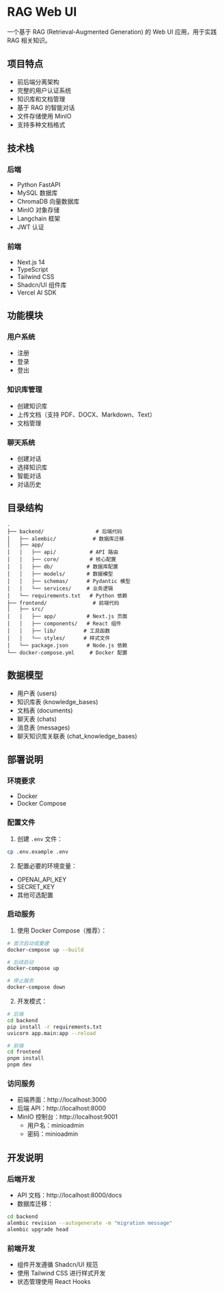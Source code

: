 # RAG Web UI

一个基于 RAG (Retrieval-Augmented Generation) 的 Web UI 应用，用于实践 RAG 相关知识。

## 项目特点

- 前后端分离架构
- 完整的用户认证系统
- 知识库和文档管理
- 基于 RAG 的智能对话
- 文件存储使用 MinIO
- 支持多种文档格式

## 技术栈

### 后端
- Python FastAPI
- MySQL 数据库
- ChromaDB 向量数据库
- MinIO 对象存储
- Langchain 框架
- JWT 认证

### 前端
- Next.js 14
- TypeScript
- Tailwind CSS
- Shadcn/UI 组件库
- Vercel AI SDK

## 功能模块

### 用户系统
- 注册
- 登录
- 登出

### 知识库管理
- 创建知识库
- 上传文档（支持 PDF、DOCX、Markdown、Text）
- 文档管理

### 聊天系统
- 创建对话
- 选择知识库
- 智能对话
- 对话历史

## 目录结构

```
.
├── backend/                 # 后端代码
│   ├── alembic/            # 数据库迁移
│   ├── app/
│   │   ├── api/           # API 路由
│   │   ├── core/          # 核心配置
│   │   ├── db/           # 数据库配置
│   │   ├── models/       # 数据模型
│   │   ├── schemas/      # Pydantic 模型
│   │   └── services/     # 业务逻辑
│   └── requirements.txt   # Python 依赖
├── frontend/               # 前端代码
│   ├── src/
│   │   ├── app/          # Next.js 页面
│   │   ├── components/   # React 组件
│   │   ├── lib/         # 工具函数
│   │   └── styles/      # 样式文件
│   └── package.json      # Node.js 依赖
└── docker-compose.yml     # Docker 配置
```

## 数据模型

- 用户表 (users)
- 知识库表 (knowledge_bases)
- 文档表 (documents)
- 聊天表 (chats)
- 消息表 (messages)
- 聊天知识库关联表 (chat_knowledge_bases)

## 部署说明

### 环境要求
- Docker
- Docker Compose

### 配置文件
1. 创建 `.env` 文件：
```bash
cp .env.example .env
```

2. 配置必要的环境变量：
- OPENAI_API_KEY
- SECRET_KEY
- 其他可选配置

### 启动服务

1. 使用 Docker Compose（推荐）：
```bash
# 首次启动或重建
docker-compose up --build

# 后续启动
docker-compose up

# 停止服务
docker-compose down
```

2. 开发模式：
```bash
# 后端
cd backend
pip install -r requirements.txt
uvicorn app.main:app --reload

# 前端
cd frontend
pnpm install
pnpm dev
```

### 访问服务
- 前端界面：http://localhost:3000
- 后端 API：http://localhost:8000
- MinIO 控制台：http://localhost:9001
  - 用户名：minioadmin
  - 密码：minioadmin

## 开发说明

### 后端开发
- API 文档：http://localhost:8000/docs
- 数据库迁移：
```bash
cd backend
alembic revision --autogenerate -m "migration message"
alembic upgrade head
```

### 前端开发
- 组件开发遵循 Shadcn/UI 规范
- 使用 Tailwind CSS 进行样式开发
- 状态管理使用 React Hooks

